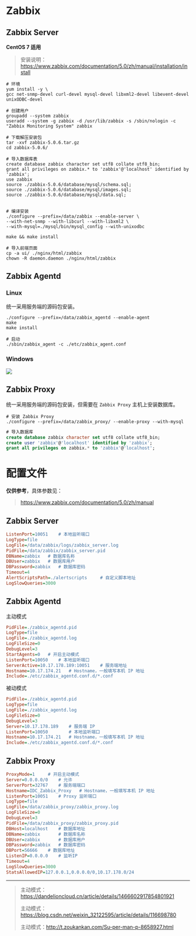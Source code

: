 # Zabbix

## Zabbix Server

**CentOS 7 适用**

> 安装说明：https://www.zabbix.com/documentation/5.0/zh/manual/installation/install


```shell
# 环境
yum install -y \
gcc net-snmp-devel curl-devel mysql-devel libxml2-devel libevent-devel unixODBC-devel

# 创建用户
groupadd --system zabbix
useradd --system -g zabbix -d /usr/lib/zabbix -s /sbin/nologin -c "Zabbix Monitoring System" zabbix

# 下载解压安装包
tar -xvf zabbix-5.0.6.tar.gz
cd zabbix-5.0.6/

# 导入数据库表
create database zabbix character set utf8 collate utf8_bin;
grant all privileges on zabbix.* to 'zabbix'@'localhost' identified by 'zabbix';
use zabbix
source ./zabbix-5.0.6/database/mysql/schema.sql;
source ./zabbix-5.0.6/database/mysql/images.sql;
source ./zabbix-5.0.6/database/mysql/data.sql;


# 编译安装
./configure --prefix=/data/zabbix --enable-server \
--with-net-snmp --with-libcurl --with-libxml2 \
--with-mysql=./mysql/bin/mysql_config --with-unixodbc

make && make install

# 导入前端页面
cp -a ui/ ./nginx/html/zabbix
chown -R daemon.daemon ./nginx/html/zabbix
```

## Zabbix Agentd

### Linux

统一采用服务端的源码包安装。

```shell
./configure --prefix=/data/zabbix_agentd --enable-agent
make
make install

# 启动
./sbin/zabbix_agent -c ./etc/zabbix_agent.conf
```

### Windows

![](/media/202308/2023-08-07_163927_8038500.2532643576536915.png)

## Zabbix Proxy

统一采用服务端的源码包安装，但需要在 `Zabbix Proxy` 主机上安装数据库。

```shell
# 安装 Zabbix Proxy
./configure --prefix=/data/zabbix_proxy/ --enable-proxy --with-mysql
```

```sql
# 导入数据库
create database zabbix character set utf8 collate utf8_bin;
create user 'zabbix'@'localhost' identified by 'zabbix';
grant all privileges on zabbix.* to 'zabbix'@'localhost';
```

# 配置文件
**仅供参考**，具体参数见：
> https://www.zabbix.com/documentation/5.0/zh/manual

## Zabbix Server
```ini
ListenPort=10051	# 本地监听端口
LogType=file
LogFile=/data/zabbix/logs/zabbix_server.log
PidFile=/data/zabbix/zabbix_server.pid
DBName=zabbix	# 数据库名称
DBUser=zabbix	# 数据库用户
DBPassword=zabbix	# 数据库密码
Timeout=4
AlertScriptsPath=./alertscripts		# 自定义脚本地址
LogSlowQueries=3000
```
## Zabbix Agentd
主动模式
```ini
PidFile=./zabbix_agentd.pid
LogType=file
LogFile=./zabbix_agentd.log
LogFileSize=0
DebugLevel=3
StartAgents=0	# 开启主动模式
ListenPort=10050	# 本地监听端口
ServerActive=10.17.178.189:10051	# 服务端地址
Hostname=10.17.174.21	# Hostname，一般填写本机 IP 地址
Include=./etc/zabbix_agentd.conf.d/*.conf
```
被动模式
```ini
PidFile=./zabbix_agentd.pid
LogType=file
LogFile=./zabbix_agentd.log
LogFileSize=0
DebugLevel=3
Server=10.17.178.189	# 服务端 IP
ListenPort=10050		# 本地监听端口
Hostname=10.17.174.21	# Hostname，一般填写本机 IP 地址
Include=./etc/zabbix_agentd.conf.d/*.conf
```
## Zabbix Proxy
```ini
ProxyMode=1		# 开启主动模式
Server=0.0.0.0/0	# 允许
ServerPort=32767	# 服务端端口
Hostname=IDC_Zabbix_Proxy	# Hostname，一般填写本机 IP 地址
ListenPort=10051	# Proxy 监听端口
LogType=file
LogFile=/data/zabbix_proxy/zabbix_proxy.log
LogFileSize=0
DebugLevel=3
PidFile=/data/zabbix_proxy/zabbix_proxy.pid
DBHost=localhost	# 数据库地址
DBName=zabbix		# 数据库名称
DBUser=zabbix		# 数据库用户
DBPassword=zabbix	# 数据库密码
DBPort=56666	# 数据库地址
ListenIP=0.0.0.0	# 监听IP
Timeout=4
LogSlowQueries=3000
StatsAllowedIP=127.0.0.1,0.0.0.0/0,10.17.178.0/24
```



---



> 主动模式：https://dandelioncloud.cn/article/details/1466602917854801921
>
> 主动模式：https://blog.csdn.net/weixin_32122595/article/details/116698780
>
> 主动模式：http://t.zoukankan.com/Su-per-man-p-8658927.html